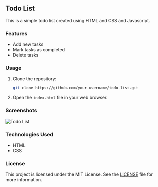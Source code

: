 ## Todo List

This is a simple todo list created using HTML and CSS and Javascript.

### Features

- Add new tasks
- Mark tasks as completed
- Delete tasks

### Usage

1. Clone the repository:

    ```bash
    git clone https://github.com/your-username/todo-list.git
    ```

2. Open the `index.html` file in your web browser.

### Screenshots

![Todo List](/path/to/screenshot.png)

### Technologies Used

- HTML
- CSS

### License

This project is licensed under the MIT License. See the [LICENSE](/path/to/LICENSE) file for more information.
